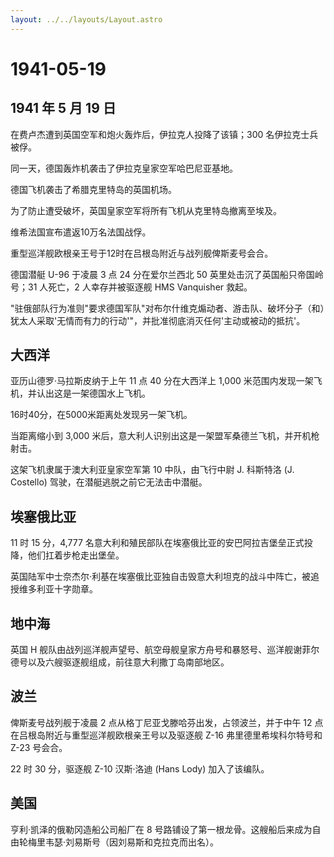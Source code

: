 ```yaml
---
layout: ../../layouts/Layout.astro
---
```


# 1941-05-19

## 1941 年 5 月 19 日

在费卢杰遭到英国空军和炮火轰炸后，伊拉克人投降了该镇；300
名伊拉克士兵被俘。

同一天，德国轰炸机袭击了伊拉克皇家空军哈巴尼亚基地。

德国飞机袭击了希腊克里特岛的英国机场。

为了防止遭受破坏，英国皇家空军将所有飞机从克里特岛撤离至埃及。

维希法国宣布遣返10万名法国战俘。

重型巡洋舰欧根亲王号于12时在吕根岛附近与战列舰俾斯麦号会合。

德国潜艇 U-96 于凌晨 3 点 24 分在爱尔兰西北 50
英里处击沉了英国船只帝国岭号；31 人死亡，2 人幸存并被驱逐舰 HMS
Vanquisher 救起。

"驻俄部队行为准则"要求德国军队"对布尔什维克煽动者、游击队、破坏分子（和）犹太人采取'无情而有力的行动'"，并批准彻底消灭任何'主动或被动的抵抗'。

## 大西洋

亚历山德罗·马拉斯皮纳于上午 11 点 40 分在大西洋上 1,000
米范围内发现一架飞机，并认出这是一架德国水上飞机。

16时40分，在5000米距离处发现另一架飞机。

当距离缩小到 3,000
米后，意大利人识别出这是一架盟军桑德兰飞机，并开机枪射击。

这架飞机隶属于澳大利亚皇家空军第 10 中队，由飞行中尉 J. 科斯特洛 (J.
Costello) 驾驶，在潜艇逃脱之前它无法击中潜艇。

## 埃塞俄比亚

11 时 15 分，4,777
名意大利和殖民部队在埃塞俄比亚的安巴阿拉吉堡垒正式投降，他们扛着步枪走出堡垒。

英国陆军中士奈杰尔·利基在埃塞俄比亚独自击毁意大利坦克的战斗中阵亡，被追授维多利亚十字勋章。

## 地中海

英国 H
舰队由战列巡洋舰声望号、航空母舰皇家方舟号和暴怒号、巡洋舰谢菲尔德号以及六艘驱逐舰组成，前往意大利撒丁岛南部地区。

## 波兰

俾斯麦号战列舰于凌晨 2 点从格丁尼亚戈滕哈芬出发，占领波兰，并于中午 12
点在吕根岛附近与重型巡洋舰欧根亲王号以及驱逐舰 Z-16
弗里德里希埃科尔特号和 Z-23 号会合。

22 时 30 分，驱逐舰 Z-10 汉斯·洛迪 (Hans Lody) 加入了该编队。

## 美国

亨利·凯泽的俄勒冈造船公司船厂在 8
号路铺设了第一根龙骨。这艘船后来成为自由轮梅里韦瑟·刘易斯号（因刘易斯和克拉克而出名）。
